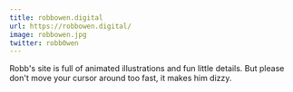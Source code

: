 ```yaml
---
title: robbowen.digital
url: https://robbowen.digital/
image: robbowen.jpg
twitter: robb0wen
---
```


Robb's site is full of animated illustrations and fun little details. But please don't move your cursor around too fast, it makes him dizzy.